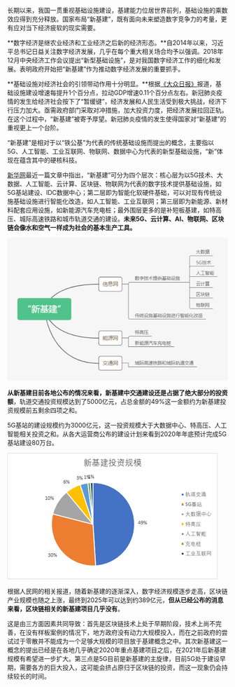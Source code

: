 长期以来，我国一贯重视基础设施建设，基建能力位居世界前列，基础设施的乘数效应得到充分释放。国家布局“新基建”，既有面向未来塑造数字竞争力的考量，更有应对当下经济疲软的现实需要。

**数字经济是继农业经济和工业经济之后新的经济形态。**自2014年以来，习近平总书记日益关注数字经济发展，几乎在每个重大相关场合均予以强调。2018年12月中央经济工作会议提出“新型基础设施”，是对我国数字经济工作的细化和发展。表明政府开始把“新基建”作为推动数字经济发展的重要抓手。

**基础设施对经济社会的引领带动作用十分明显。**根据[《大众日报》](http://dzrb.dzng.com/articleContent/2420_734393.html)报道，基础设施建设增速每提升1个百分点，拉动GDP增速0.11个百分点左右。新冠肺炎疫情的发生给经济社会按下了“暂缓键”，经济发展和人民生活受到极大挑战，经济下行压力加大。亟需政府部门采取对冲措施，加大投资力度，把经济发展拉回正轨。在这个过程中，“新基建”被寄予厚望。新冠肺炎疫情的发生使得国家对“新基建”的重视更上一个台阶。

“新基建”是相对于以“铁公基”为代表的传统基础设施而提出的概念，主要指以5G、人工智能、工业互联网、物联网、数据中心为代表的新型基础设施，“新”体现在蕴含其中的硬核科技。

[新华网](http://blockchain.people.com.cn/n1/2020/0422/c417685-31683710.html)最近一篇文章中指出，“新基建”可分为四个层次：核心层为以5G技术、大数据、人工智能、云计算、区块链、物联网为代表的数字技术提供基础设施，如5G基站建设、IDC数据中心；第二层即为智能化软硬件基础，可以对现有传统设施基础设施进行智能化改造，如人工智能、工业互联网；第三层即为新能源、新材料配套应用设施，如新能源汽车充电桩；最外围层更多的是补短板基建，如特高压、城际高速铁路和城市轨道交通的建设。**未来5G、云计算、AI、物联网、区块链会像水和空气一样成为社会的基本生产工具。**

![blockchain-opportunity001--20200627](asset/blockchain-opportunity-001-20200627.png)



**从新基建目前各地公布的情况来看，新基建中交通建设还是占据了绝大部分的投资额**，轨道交通投资规模达到了5000亿元，占总金额的49%这一金额约为新基建投资规模前五剩余四项之和。

5G基站的建设规模约为3000亿元，这一投资规模大于大数据中心、特高压、人工智能相关投资之和。从各大运营商公布的建设计划来看到2020年年底预计完成5G基站建设80万台。

![blockchain-opportunity-002-20200627](asset/blockchain-opportunity-002-20200627.png)



根据人民网的相关报道，随着新基建的逐渐深入，数字经济规模逐步走高，区块链产业规模也随之上涨，最终到2025年可以达到约389亿元，**但从已经公布的消息来看，区块链相关的新基建项目几乎没有**。

这是由三方面因素共同导致：首先是区块链技术上处于早期阶段，技术上尚不完善，在没有样板案例的情况下，地方政府没有动力大规模投入，而在之前政府的尝试过于零散并不能成为一个足够大规模的项目放于基建概念之中。其次新基建这一概念的提出已经是在各地几乎确定2020年重点基建项目之后，在2021年后新基建规模有希望进一步扩大。第三点是5G目前是新基建的主旋律，目前5G处于建设早期，需要各方的巨大投入，这可能会挤占原归于区块链的投资，而这一现象仍会持续较长的时间。